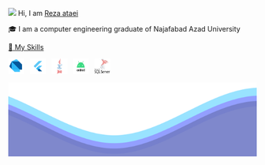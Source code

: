 <p>   <img src="/resources/hi.gif" width="20"> Hi, I am  <a href="https://github.com/reza-ataei">Reza ataei</a></p>

<p>   🎓 I am a computer engineering graduate of Najafabad Azad University <a href="https://iaun.iau.ir/"></p>

<p>   🎯 My Skills</p>

<p align="left">
  <a href= "https://dart.dev/"><img src="/resources/dart.jpg" style="width: 32px; height: 32px"/></a>
  &nbsp;
  <a href= "https://flutter.dev/"><img src="/resources/flutter.png" style="width: 32px; height: 32px"/></a>
  &nbsp;
  <a href= "https://www.java.com/en/"><img src="/resources/java.jpg" style="width: 32px; height: 32px"/></a>
  &nbsp;
  <a href= "https://www.android.com/"><img src="/resources/android.png" style="width: 32px; height: 32px"/></a>
  &nbsp;
  <a href= "https://www.microsoft.com/en-us/sql-server/sql-server-downloads"><img src="/resources/sqlServer.png" style="width: 32px; height: 32px"/></a>
</p>

<img src="/resources/waves.svg" width="100%" height="150">
